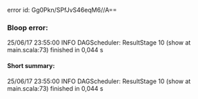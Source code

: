 error id: Gg0Pkn/SPfJvS46eqM6//A==
### Bloop error:

25/06/17 23:55:00 INFO DAGScheduler: ResultStage 10 (show at main.scala:73) finished in 0,044 s
#### Short summary: 

25/06/17 23:55:00 INFO DAGScheduler: ResultStage 10 (show at main.scala:73) finished in 0,044 s